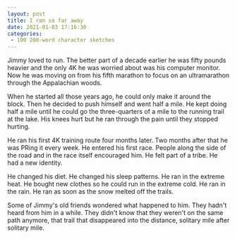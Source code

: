 ```yaml
---
layout: post
title: I ran so far away
date: 2021-01-03 17:16:30
categories:
 - 100 200-word character sketches
---
```


Jimmy loved to run. The better part of a decade earlier he was fifty pounds heavier and the only 4K he was worried about was his computer monitor. Now he was moving on from his fifth marathon to focus on an ultramarathon through the Appalachian woods.&nbsp;

When he started all those years ago, he could only make it around the block. Then he decided to push himself and went half a mile. He kept doing half a mile until he could go the three-quarters of a mile to the running trail at the lake. His knees hurt but he ran through the pain until they stopped hurting.&nbsp;

He ran his first 4K training route four months later. Two months after that he was PRing it every week. He entered his first race. People along the side of the road and in the race itself encouraged him. He felt part of a tribe. He had a new identity.&nbsp;

He changed his diet. He changed his sleep patterns. He ran in the extreme heat. He bought new clothes so he could run in the extreme cold. He ran in the rain. He ran as soon as the snow melted off the trails.

Some of Jimmy's old friends wondered what happened to him. They hadn't heard from him in a while. They didn't know that they weren't on the same path anymore, that trail that disappeared into the distance, solitary mile after solitary mile.
